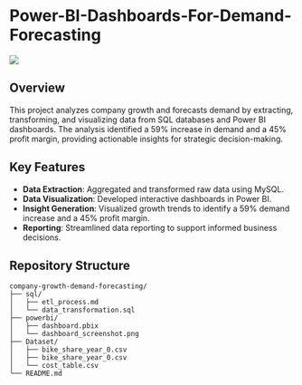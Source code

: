 # Power-BI-Dashboards-For-Demand-Forecasting
![](https://github.com/SuhasR3/Power-BI-Dashboard/blob/main/power-bi/Dashboard_Screenshot.png)

## Overview
This project analyzes company growth and forecasts demand by extracting, transforming, and visualizing data from SQL databases and Power BI dashboards. The analysis identified a 59% increase in demand and a 45% profit margin, providing actionable insights for strategic decision-making.

## Key Features
- **Data Extraction**: Aggregated and transformed raw data using MySQL.
- **Data Visualization**: Developed interactive dashboards in Power BI.
- **Insight Generation**: Visualized growth trends to identify a 59% demand increase and a 45% profit margin.
- **Reporting**: Streamlined data reporting to support informed business decisions.

## Repository Structure
```
company-growth-demand-forecasting/
├── sql/
│   ├── etl_process.md
│   └── data_transformation.sql
├── powerbi/
│   ├── dashboard.pbix
│   └── dashboard_screenshot.png
├── Dataset/
│   ├── bike_share_year_0.csv
│   ├── bike_share_year_0.csv
│   └── cost_table.csv
└── README.md
```
